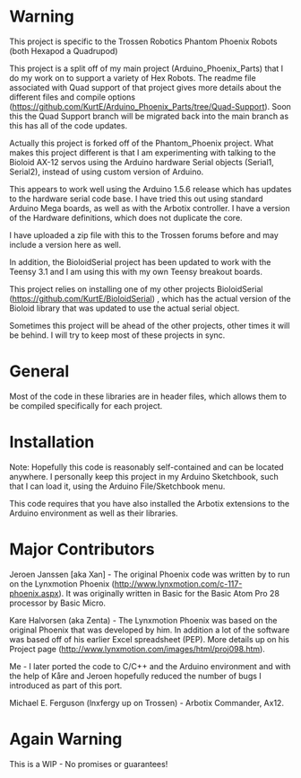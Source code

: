 Warning
=======
This project is specific to the Trossen Robotics Phantom Phoenix Robots (both Hexapod a Quadrupod) 

This project is a split off of my main project (Arduino_Phoenix_Parts) that I do my work on to support a variety of Hex Robots.  The readme file associated with Quad support of that project gives more details about the different files and compile options (https://github.com/KurtE/Arduino_Phoenix_Parts/tree/Quad-Support).  Soon this the Quad Support branch will be migrated back into the main branch as this has all of the code updates. 
  
Actually this project is forked off of the Phantom_Phoenix project.  What makes this project different is that I am experimenting with talking to the Bioloid AX-12 servos using the Arduino hardware Serial objects (Serial1, Serial2), instead of using custom version of Arduino.  

This appears to work well using the Arduino 1.5.6 release which has updates to the hardware serial code base.  I have tried this out using standard 
Arduino Mega boards, as well as with the Arbotix controller.  I have a version of the Hardware definitions, which does not duplicate the core.   

I have uploaded a zip file with this to the Trossen forums before and may include a version here as well.

In addition, the BioloidSerial project has been updated to work with the Teensy 3.1 and I am using this with my own Teensy breakout boards. 

This project relies on installing one of my other projects BioloidSerial (https://github.com/KurtE/BioloidSerial) , which has the actual version of the Bioloid library that was updated 
to use the actual serial object.

Sometimes this project will be ahead of the other projects, other times it will be behind.  I will try to keep most of these projects in sync. 

General
=======

Most of the code in these libraries are in header files, which allows them to be compiled specifically for each project.   


Installation
============

Note: Hopefully this code is reasonably self-contained and can be located anywhere.  I personally keep this project in my Arduino Sketchbook, such that I can load it, using the Arduino File/Sketchbook menu.   

This code requires that you have also installed the Arbotix extensions to the Arduino environment as well as their libraries.


Major Contributors
==================

Jeroen Janssen [aka Xan] -  The original Phoenix code was written by to run on the Lynxmotion Phoenix 
(http://www.lynxmotion.com/c-117-phoenix.aspx). It was originally written in Basic for the Basic Atom Pro 28
processor by Basic Micro.  

Kare Halvorsen (aka Zenta) -  The Lynxmotion Phoenix was based on the original Phoenix that was developed by
him.  In addition a lot of the software was based off of his earlier Excel spreadsheet (PEP).  More details up on his 
Project page (http://www.lynxmotion.com/images/html/proj098.htm).

Me - I later ported the code to C/C++ and the Arduino environment and with the help of Kåre and Jeroen hopefully 
reduced the number of bugs I introduced as part of this port.   

Michael E. Ferguson (lnxfergy up on Trossen) - Arbotix Commander, Ax12.

Again Warning
=============

This is a WIP - No promises or guarantees!

